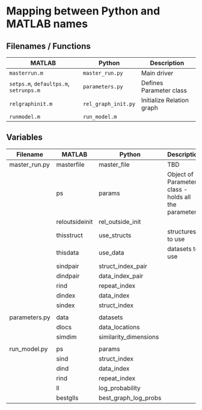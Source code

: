 # Mapping between Python and MATLAB names
## Filenames / Functions

| MATLAB            | Python            | Description               |
|-------------------|-------------------|---------------------------|
|`masterrun.m`      |`master_run.py`    | Main driver         |
|`setps.m`, `defaultps.m`, `setrunps.m` |`parameters.py`  | Defines Parameter class  |
|`relgraphinit.m`   |`rel_graph_init.py`| Initialize Relation graph |
|`runmodel.m` |`run_model.m` |  

## Variables

| Filename      	| MATLAB         	| Python                	| Description                                          	|
|---------------	|----------------	|-----------------------	|------------------------------------------------------	|
| master_run.py 	| masterfile     	| master_file           	| TBD                                                  	|
|               	| ps             	| params                	| Object of Parameter class - holds all the parameters 	|
|               	| reloutsideinit 	| rel_outside_init      	|                                                      	|
|               	| thisstruct     	| use_structs           	| structures to use                                    	|
|               	| thisdata       	| use_data              	| datasets to use                                      	|
|               	| sindpair       	| struct_index_pair     	|                                                      	|
|               	| dindpair       	| data_index_pair       	|                                                      	|
|               	| rind           	| repeat_index          	|                                                      	|
|               	| dindex         	| data_index            	|                                                      	|
|               	| sindex         	| struct_index          	|                                                      	|
|               	|                	|                       	|                                                      	|
| parameters.py 	| data           	| datasets              	|                                                      	|
|               	| dlocs          	| data_locations        	|                                                      	|
|               	| simdim         	| similarity_dimensions 	|                                                      	|
|               	|                	|                       	|                                                      	|
| run_model.py  	| ps             	| params                	|                                                      	|
|               	| sind           	| struct_index          	|                                                      	|
|               	| dind           	| data_index            	|                                                      	|
|               	| rind           	| repeat_index          	|                                                      	|
|               	| ll             	| log_probability       	|                                                      	|
|               	| bestglls       	| best_graph_log_probs  	|                                                      	|